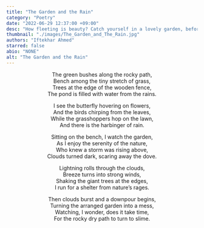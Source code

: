 ```yaml
---
title: "The Garden and the Rain"
category: "Poetry"
date: "2022-06-29 12:37:00 +09:00"
desc: "How fleeting is beauty? Catch yourself in a lovely garden, before the rain catches you"
thumbnail: "./images/The_Garden_and_The_Rain.jpg"
authors: "Iftekhar Ahmed"
starred: false
abio: "NONE"
alt: "The Garden and the Rain"
---
```


<p style="text-align: center;align:center;">
The green bushes along the rocky path,<br>  
Bench among the tiny stretch of grass,<br>   
Trees at the edge of the wooden fence,<br>   
The pond is filled with water from the rains.<br> 
</p>

<p style="text-align: center;align:center;">
I see the butterfly hovering on flowers,<br> 
And the birds chirping from the leaves,<br>  
While the grasshoppers hop on the lawn,<br> 
And there is the harbinger of rain.<br>  
</p>

<p style="text-align: center;align:center;">
Sitting on the bench, I watch the garden,<br>  
As I enjoy the serenity of the nature,<br>  
Who knew a storm was rising above,<br>  
Clouds turned dark, scaring away the dove.<br>  
</p>

<p style="text-align: center;align:center;">
Lightning rolls through the clouds,<br>  
Breeze turns into strong winds,<br>  
Shaking the giant trees at the edges,<br>  
I run for a shelter from nature’s rages.<br>  
</p>

<p style="text-align: center;align:center;">
Then clouds burst and a downpour begins,<br>  
Turning the arranged garden into a mess,<br>  
Watching, I wonder, does it take time,<br>  
For the rocky dry path to turn to slime.<br>  
</p>
